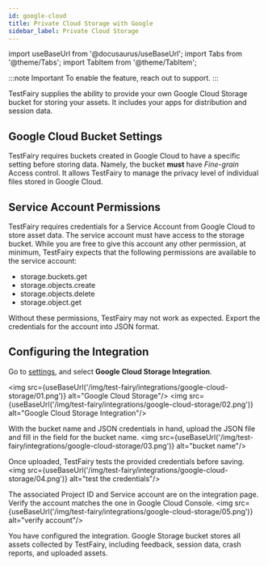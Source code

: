 ```yaml
---
id: google-cloud
title: Private Cloud Storage with Google
sidebar_label: Private Cloud Storage
---
```


import useBaseUrl from '@docusaurus/useBaseUrl';
import Tabs from '@theme/Tabs';
import TabItem from '@theme/TabItem';

:::note Important
To enable the feature, reach out to support.
:::

TestFairy supplies the ability to provide your own Google Cloud Storage bucket for storing your assets. It includes your apps for distribution and session data.

## Google Cloud Bucket Settings

TestFairy requires buckets created in Google Cloud to have a specific setting before storing data. Namely, the bucket **must** have _Fine-grain_ Access control. It allows TestFairy to manage the privacy level of individual files stored in Google Cloud.

## Service Account Permissions

TestFairy requires credentials for a Service Account from Google Cloud to store asset data. The service account must have access to the storage bucket. While you are free to give this account any other permission, at minimum, TestFairy expects that the following permissions are available to the service account:

- storage.buckets.get
- storage.objects.create
- storage.objects.delete
- storage.object.get

Without these permissions, TestFairy may not work as expected. Export the credentials for the account into JSON format.

## Configuring the Integration

Go to [settings](https://app.testfairy.com/settings/integrations), and select **Google Cloud Storage Integration**.

<img src={useBaseUrl('/img/test-fairy/integrations/google-cloud-storage/01.png')} alt="Google Cloud Storage"/>
<img src={useBaseUrl('/img/test-fairy/integrations/google-cloud-storage/02.png')} alt="Google Cloud Storage Integration"/>

With the bucket name and JSON credentials in hand, upload the JSON file and fill in the field for the bucket name.
<img src={useBaseUrl('/img/test-fairy/integrations/google-cloud-storage/03.png')} alt="bucket name"/>

Once uploaded, TestFairy tests the provided credentials before saving.
<img src={useBaseUrl('/img/test-fairy/integrations/google-cloud-storage/04.png')} alt="test the credentials"/>

The associated Project ID and Service account are on the integration page. Verify the account matches the one in Google Cloud Console.
<img src={useBaseUrl('/img/test-fairy/integrations/google-cloud-storage/05.png')} alt="verify account"/>

You have configured the integration. Google Storage bucket stores all assets collected by TestFairy, including feedback, session data, crash reports, and uploaded assets.
